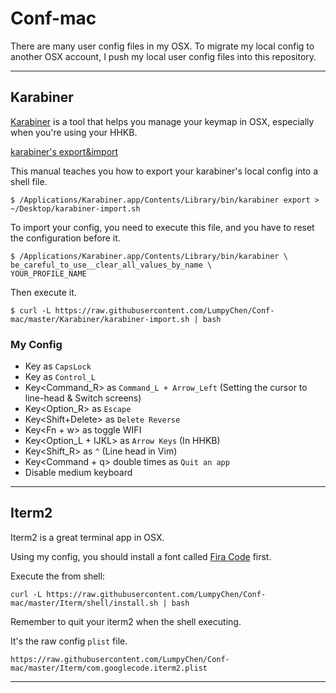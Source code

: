 # Conf-mac

There are many user config files in my OSX. To migrate my local config to another OSX account, I push my local user config files into this repository.

---

## Karabiner

[Karabiner](https://github.com/tekezo/Karabiner) is a tool that helps you manage your keymap in OSX, especially when you're using your HHKB.

[karabiner's export&import](https://pqrs.org/osx/karabiner/document.html.en#export)

This manual teaches you how to export your karabiner's local config into a shell file.

```
$ /Applications/Karabiner.app/Contents/Library/bin/karabiner export > ~/Desktop/karabiner-import.sh
```

To import your config, you need to execute this file, and you have to reset the configuration before it.

```
$ /Applications/Karabiner.app/Contents/Library/bin/karabiner \
be_careful_to_use__clear_all_values_by_name \
YOUR_PROFILE_NAME
```

Then execute it.

```
$ curl -L https://raw.githubusercontent.com/LumpyChen/Conf-mac/master/Karabiner/karabiner-import.sh | bash
```

### My Config

* Key<Escape> as `CapsLock`
* Key<CapsLock> as `Control_L`
* Key<Command_R> as `Command_L + Arrow_Left` (Setting the cursor to line-head & Switch screens)
* Key<Option_R> as `Escape`
* Key<Shift+Delete> as `Delete Reverse`
* Key<Fn + w> as toggle WIFI
* Key<Option_L + IJKL> as `Arrow Keys` (In HHKB)
* Key<Shift_R> as `^` (Line head in Vim)
* Key<Command + q> double times as `Quit an app`
* Disable medium keyboard


---

## Iterm2

Iterm2 is a great terminal app in OSX.

Using my config, you should install a font called [Fira Code](https://github.com/tonsky/FiraCode) first.

Execute the from shell:

```
curl -L https://raw.githubusercontent.com/LumpyChen/Conf-mac/master/Iterm/shell/install.sh | bash
```

Remember to quit your iterm2 when the shell executing.

It's the raw config `plist` file.

```
https://raw.githubusercontent.com/LumpyChen/Conf-mac/master/Iterm/com.googlecode.iterm2.plist
```


---


